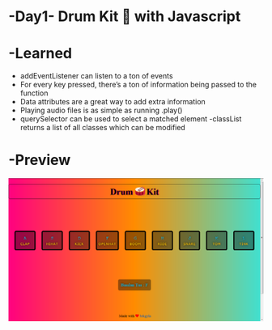 # -Day1- Drum Kit :drum: with Javascript

# -Learned 

   - addEventListener can listen to a ton of events
   - For every key pressed, there’s a ton of information being passed to the function
   - Data attributes are a great way to add extra information
   - Playing audio files is as simple as running .play()
   - querySelector can be used to select a matched element
   -classList returns a list of all classes which can be modified
   
# -Preview


<img src="./image/readme.png">
